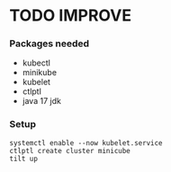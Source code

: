 # TODO IMPROVE

### Packages needed

- kubectl
- minikube
- kubelet
- ctlptl
- java 17 jdk

### Setup

```console
systemctl enable --now kubelet.service
ctlptl create cluster minicube
tilt up
```
